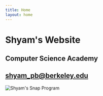 ```yaml
---
title: Home
layout: home
---
```


# Shyam's Website
## Computer Science Academy 
## shyam_pb@berkeley.edu

![Shyam's Snap Program](car-image.avif)
